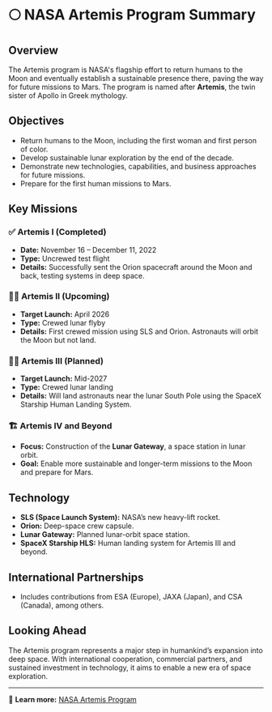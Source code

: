 # 🌕 NASA Artemis Program Summary

## Overview
The Artemis program is NASA's flagship effort to return humans to the Moon and eventually establish a sustainable presence there, paving the way for future missions to Mars. The program is named after **Artemis**, the twin sister of Apollo in Greek mythology.

## Objectives
- Return humans to the Moon, including the first woman and first person of color.
- Develop sustainable lunar exploration by the end of the decade.
- Demonstrate new technologies, capabilities, and business approaches for future missions.
- Prepare for the first human missions to Mars.

## Key Missions

### ✅ Artemis I (Completed)
- **Date:** November 16 – December 11, 2022  
- **Type:** Uncrewed test flight  
- **Details:** Successfully sent the Orion spacecraft around the Moon and back, testing systems in deep space.

### 🧑‍🚀 Artemis II (Upcoming)
- **Target Launch:** April 2026  
- **Type:** Crewed lunar flyby  
- **Details:** First crewed mission using SLS and Orion. Astronauts will orbit the Moon but not land.

### 🧑‍🚀 Artemis III (Planned)
- **Target Launch:** Mid-2027  
- **Type:** Crewed lunar landing  
- **Details:** Will land astronauts near the lunar South Pole using the SpaceX Starship Human Landing System.

### 🏗️ Artemis IV and Beyond
- **Focus:** Construction of the **Lunar Gateway**, a space station in lunar orbit.  
- **Goal:** Enable more sustainable and longer-term missions to the Moon and prepare for Mars.

## Technology
- **SLS (Space Launch System):** NASA’s new heavy-lift rocket.
- **Orion:** Deep-space crew capsule.
- **Lunar Gateway:** Planned lunar-orbit space station.
- **SpaceX Starship HLS:** Human landing system for Artemis III and beyond.

## International Partnerships
- Includes contributions from ESA (Europe), JAXA (Japan), and CSA (Canada), among others.

## Looking Ahead
The Artemis program represents a major step in humankind’s expansion into deep space. With international cooperation, commercial partners, and sustained investment in technology, it aims to enable a new era of space exploration.

---

🔗 **Learn more:** [NASA Artemis Program](https://www.nasa.gov/specials/artemis/)


<!--
**everestso/everestso** is a ✨ _special_ ✨ repository because its `README.md` (this file) appears on your GitHub profile.

Here are some ideas to get you started:

- 🔭 I’m currently working on ...
- 🌱 I’m currently learning ...
- 👯 I’m looking to collaborate on ...
- 🤔 I’m looking for help with ...
- 💬 Ask me about ...
- 📫 How to reach me: ...
- 😄 Pronouns: ...
- ⚡ Fun fact: ...
-->
